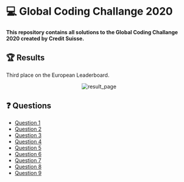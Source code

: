 # :computer: Global Coding Challange 2020
#### This repository contains all solutions to the Global Coding Challange 2020 created by Credit Suisse. 

## :trophy: Results

Third place on the European Leaderboard.

<div align="center">
    <img src="https://github.com/JuliaSzymanska/Global_Coding_Challange_2020/blob/master/.github/European_Leaderboard.png" alt="result_page" >
</div>

## :question: Questions

- [Question 1](https://github.com/JuliaSzymanska/Global_Coding_Challange_2020/blob/master/Question_1/README.md)
- [Question 2](https://github.com/JuliaSzymanska/Global_Coding_Challange_2020/blob/master/Question_2/README.md)
- [Question 3](https://github.com/JuliaSzymanska/Global_Coding_Challange_2020/blob/master/Question_3/README.md)
- [Question 4](https://github.com/JuliaSzymanska/Global_Coding_Challange_2020/blob/master/Question_4/README.md)
- [Question 5](https://github.com/JuliaSzymanska/Global_Coding_Challange_2020/blob/master/Question_5/README.md)
- [Question 6](https://github.com/JuliaSzymanska/Global_Coding_Challange_2020/blob/master/Question_6/README.md)
- [Question 7](https://github.com/JuliaSzymanska/Global_Coding_Challange_2020/blob/master/Question_7/README.md)
- [Question 8](https://github.com/JuliaSzymanska/Global_Coding_Challange_2020/blob/master/Question_8/README.md)
- [Question 9](https://github.com/JuliaSzymanska/Global_Coding_Challange_2020/blob/master/Question_9/README.md)